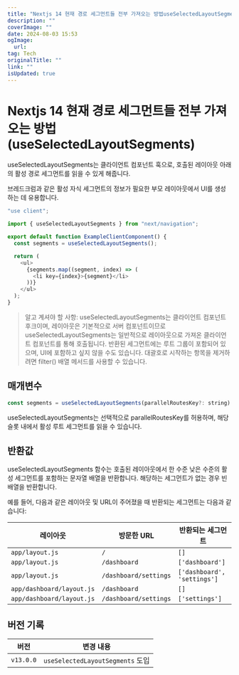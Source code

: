 ```yaml
---
title: "Nextjs 14 현재 경로 세그먼트들 전부 가져오는 방법useSelectedLayoutSegments"
description: ""
coverImage: ""
date: 2024-08-03 15:53
ogImage: 
  url: 
tag: Tech
originalTitle: ""
link: ""
isUpdated: true
---
```






# Nextjs 14 현재 경로 세그먼트들 전부 가져오는 방법(useSelectedLayoutSegments)

useSelectedLayoutSegments는 클라이언트 컴포넌트 훅으로, 호출된 레이아웃 아래의 활성 경로 세그먼트를 읽을 수 있게 해줍니다.

브레드크럼과 같은 활성 자식 세그먼트의 정보가 필요한 부모 레이아웃에서 UI를 생성하는 데 유용합니다.

```typescript
"use client";

import { useSelectedLayoutSegments } from "next/navigation";

export default function ExampleClientComponent() {
  const segments = useSelectedLayoutSegments();

  return (
    <ul>
      {segments.map((segment, index) => (
        <li key={index}>{segment}</li>
      ))}
    </ul>
  );
}
```

<div class="content-ad"></div>

> 알고 계셔야 할 사항:
> useSelectedLayoutSegments는 클라이언트 컴포넌트 후크이며, 레이아웃은 기본적으로 서버 컴포넌트이므로 useSelectedLayoutSegments는 일반적으로 레이아웃으로 가져온 클라이언트 컴포넌트를 통해 호출됩니다.
> 반환된 세그먼트에는 루트 그룹이 포함되어 있으며, UI에 포함하고 싶지 않을 수도 있습니다. 대괄호로 시작하는 항목을 제거하려면 filter() 배열 메서드를 사용할 수 있습니다.

## 매개변수

```js
const segments = useSelectedLayoutSegments(parallelRoutesKey?: string)
```

useSelectedLayoutSegments는 선택적으로 parallelRoutesKey를 허용하며, 해당 슬롯 내에서 활성 루트 세그먼트를 읽을 수 있습니다.

<div class="content-ad"></div>

## 반환값

useSelectedLayoutSegments 함수는 호출된 레이아웃에서 한 수준 낮은 수준의 활성 세그먼트를 포함하는 문자열 배열을 반환합니다. 해당하는 세그먼트가 없는 경우 빈 배열을 반환합니다.

예를 들어, 다음과 같은 레이아웃 및 URL이 주어졌을 때 반환되는 세그먼트는 다음과 같습니다:

| 레이아웃                  | 방문한 URL            | 반환되는 세그먼트           |
| ------------------------- | --------------------- | --------------------------- |
| `app/layout.js`           | `/`                   | `[]`                        |
| `app/layout.js`           | `/dashboard`          | `['dashboard']`             |
| `app/layout.js`           | `/dashboard/settings` | `['dashboard', 'settings']` |
| `app/dashboard/layout.js` | `/dashboard`          | `[]`                        |
| `app/dashboard/layout.js` | `/dashboard/settings` | `['settings']`              |

<div class="content-ad"></div>

## 버전 기록

| 버전      | 변경 내용                        |
| --------- | -------------------------------- |
| `v13.0.0` | `useSelectedLayoutSegments` 도입 |

<div class="content-ad"></div>
